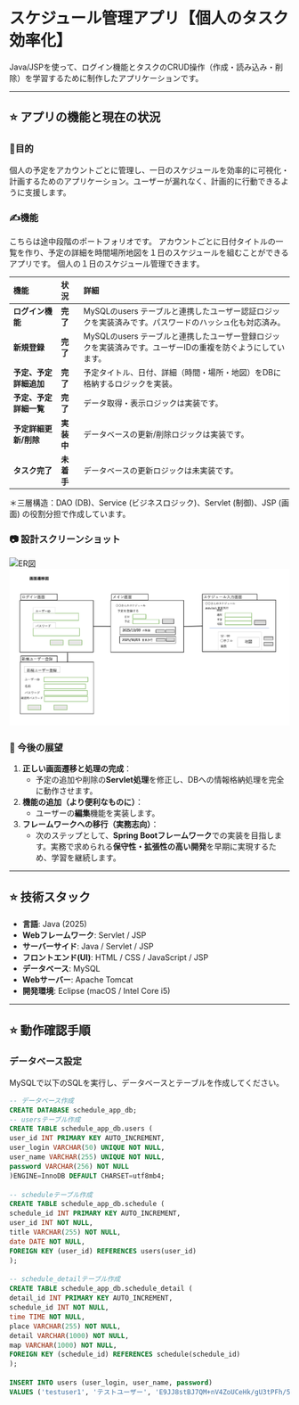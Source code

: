 

# スケジュール管理アプリ【個人のタスク効率化】

Java/JSPを使って、ログイン機能とタスクのCRUD操作（作成・読み込み・削除）を学習するために制作したアプリケーションです。

---

## ⭐️ アプリの機能と現在の状況

### 🚀目的

個人の予定をアカウントごとに管理し、一日のスケジュールを効率的に可視化・計画するためのアプリケーション。ユーザーが漏れなく、計画的に行動できるように支援します。


### ✍️機能

こちらは途中段階のポートフォリオです。
アカウントごとに日付タイトルの一覧を作り、予定の詳細を時間場所地図を１日のスケジュールを組むことができるアプリです。
個人の１日のスケジュール管理できます。

| 機能 | 状況 | 詳細 |
| :--- | :--- | :--- |
| **ログイン機能** | **完了** | MySQLのusers テーブルと連携したユーザー認証ロジックを実装済みです。パスワードのハッシュ化も対応済み。 |
| **新規登録** | **完了** | MySQLのusers テーブルと連携したユーザー登録ロジックを実装済みです。ユーザーIDの重複を防ぐようにしています。 |
| **予定、予定詳細追加** | **完了** |予定タイトル、日付、詳細（時間・場所・地図）をDBに格納するロジックを実装。 |
| **予定、予定詳細一覧** | **完了** | データ取得・表示ロジックは実装です。 |
| **予定詳細更新/削除** | **実装中** | データベースの更新/削除ロジックは実装です。 |
| **タスク完了** | **未着手** | データベースの更新ロジックは未実装です。 |

＊三層構造：DAO (DB)、Service (ビジネスロジック)、Servlet (制御)、JSP (画面) の役割分担で作成しています。

### 📷 設計スクリーンショット

![ER図](./screenshot/ER図.png)
![ER図](./screenshot/画面遷移図.png)


### 🚶 今後の展望

1. **正しい画面遷移と処理の完成**：
   * 予定の追加や削除の**Servlet処理**を修正し、DBへの情報格納処理を完全に動作させます。
2. **機能の追加（より便利なものに）**：
   * ユーザーの**編集**機能を実装します。   
3. **フレームワークへの移行（実務志向）**：
   * 次のステップとして、**Spring Bootフレームワーク**での実装を目指します。実務で求められる**保守性・拡張性の高い開発**を早期に実現するため、学習を継続します。   







---

## ⭐️ 技術スタック

* **言語**: Java (2025)
* **Webフレームワーク**: Servlet / JSP
* **サーバーサイド**: Java / Servlet / JSP
* **フロントエンド(UI)**: HTML / CSS / JavaScript / JSP
* **データベース**: MySQL
* **Webサーバー**: Apache Tomcat
* **開発環境**: Eclipse (macOS / Intel Core i5)

---

## ⭐️ 動作確認手順

###  データベース設定

MySQLで以下のSQLを実行し、データベースとテーブルを作成してください。

```sql
-- データベース作成
CREATE DATABASE schedule_app_db;
-- usersテーブル作成
CREATE TABLE schedule_app_db.users (
user_id INT PRIMARY KEY AUTO_INCREMENT,
user_login VARCHAR(50) UNIQUE NOT NULL,
user_name VARCHAR(255) UNIQUE NOT NULL,
password VARCHAR(256) NOT NULL
)ENGINE=InnoDB DEFAULT CHARSET=utf8mb4;

-- scheduleテーブル作成
CREATE TABLE schedule_app_db.schedule (
schedule_id INT PRIMARY KEY AUTO_INCREMENT,
user_id INT NOT NULL,
title VARCHAR(255) NOT NULL,
date DATE NOT NULL,
FOREIGN KEY (user_id) REFERENCES users(user_id)
);

-- schedule_detailテーブル作成
CREATE TABLE schedule_app_db.schedule_detail (
detail_id INT PRIMARY KEY AUTO_INCREMENT,
schedule_id INT NOT NULL,
time TIME NOT NULL,
place VARCHAR(255) NOT NULL,
detail VARCHAR(1000) NOT NULL,
map VARCHAR(1000) NOT NULL,  
FOREIGN KEY (schedule_id) REFERENCES schedule(schedule_id)
);

INSERT INTO users (user_login, user_name, password)
VALUES ('testuser1', 'テストユーザー', 'E9JJ8stBJ7QM+nV4ZoUCeHk/gU3tPFh/5YieiJp6n2w=');
